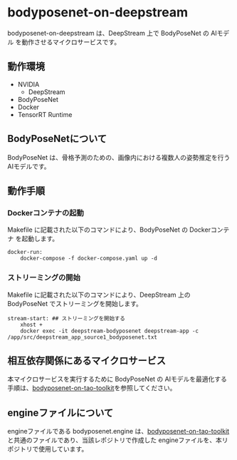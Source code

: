 # bodyposenet-on-deepstream
bodyposenet-on-deepstream は、DeepStream 上で BodyPoseNet の AIモデル を動作させるマイクロサービスです。  

## 動作環境
- NVIDIA 
    - DeepStream
- BodyPoseNet
- Docker
- TensorRT Runtime

## BodyPoseNetについて
BodyPoseNet は、骨格予測のための、画像内における複数人の姿勢推定を行うAIモデルです。  

## 動作手順
### Dockerコンテナの起動
Makefile に記載された以下のコマンドにより、BodyPoseNet の Dockerコンテナ を起動します。
```
docker-run: 
	docker-compose -f docker-compose.yaml up -d
```
### ストリーミングの開始
Makefile に記載された以下のコマンドにより、DeepStream 上の BodyPoseNet でストリーミングを開始します。  
```
stream-start: ## ストリーミングを開始する
	xhost +
	docker exec -it deepstream-bodyposenet deepstream-app -c /app/src/deepstream_app_source1_bodyposenet.txt
```
## 相互依存関係にあるマイクロサービス  
本マイクロサービスを実行するために BodyPoseNet の AIモデルを最適化する手順は、[bodyposenet-on-tao-toolkit](https://github.com/latonaio/bodyposenet-on-tao-toolkit)を参照してください。  


## engineファイルについて
engineファイルである bodyposenet.engine は、[bodyposenet-on-tao-toolkit](https://github.com/latonaio/bodyposenet-on-tao-toolkit)と共通のファイルであり、当該レポジトリで作成した engineファイルを、本リポジトリで使用しています。  

